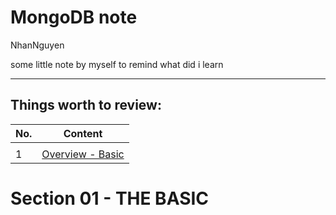 # MongoDB note

NhanNguyen

some little note by myself to remind what did i learn

---

## Things worth to review:

| No. | Content                                                               |
| --- | --------------------------------------------------------------------- |
|     |                                                                       |
| 1   | [Overview - Basic](#section-01-the-basic)                             |

# Section 01 - THE BASIC
